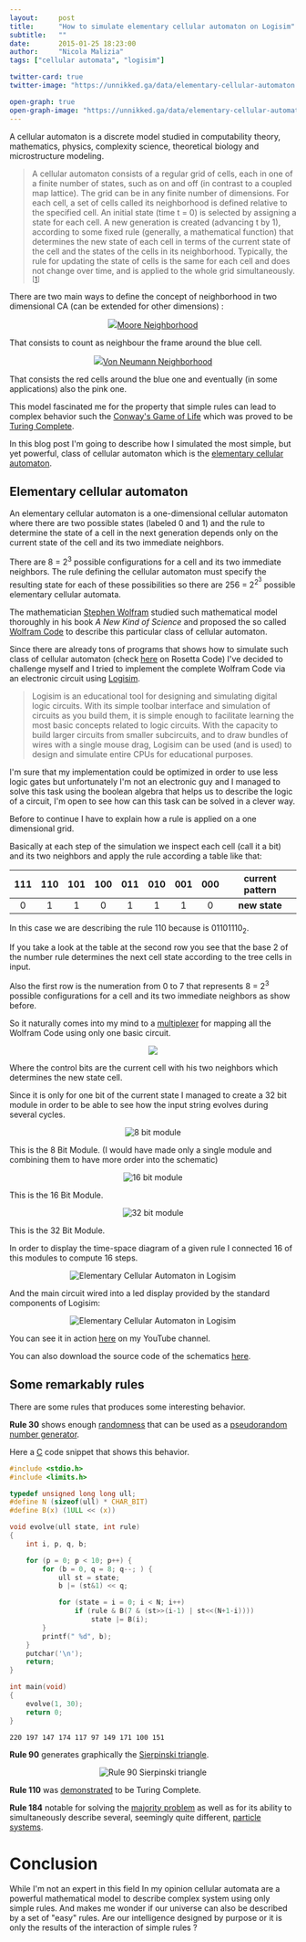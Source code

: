 ```yaml
---
layout:     post
title:      "How to simulate elementary cellular automaton on Logisim"
subtitle:   ""
date:       2015-01-25 18:23:00
author:     "Nicola Malizia"
tags: ["cellular automata", "logisim"]

twitter-card: true
twitter-image: "https://unnikked.ga/data/elementary-cellular-automaton.png"

open-graph: true
open-graph-image: "https://unnikked.ga/data/elementary-cellular-automaton.png"
---
```


A cellular automaton is a discrete model studied in computability theory, mathematics, physics, complexity science, theoretical biology and microstructure modeling.

> A cellular automaton consists of a regular grid of cells, each in one of a finite number of states, such as on and off (in contrast to a coupled map lattice). The grid can be in any finite number of dimensions. For each cell, a set of cells called its neighborhood is defined relative to the specified cell. An initial state (time t = 0) is selected by assigning a state for each cell. A new generation is created (advancing t by 1), according to some fixed rule (generally, a mathematical function) that determines the new state of each cell in terms of the current state of the cell and the states of the cells in its neighborhood. Typically, the rule for updating the state of cells is the same for each cell and does not change over time, and is applied to the whole grid simultaneously. <sup>[<a href="http://en.wikipedia.org/wiki/Cellular_automaton" target="_blank">1</a>]</sup>

There are two main ways to define the concept of neighborhood in two dimensional CA (can be extended for other dimensions) :

<p align="center"><img src="https://unnikked.ga/data/ca-moore.png" class="img-responsive"><a href="http://en.wikipedia.org/wiki/Moore_neighborhood">Moore Neighborhood</a></p>

That consists to count as neighbour the frame around the blue cell.

<p align="center"><img src="https://unnikked.ga/data/ca-von-neumann.png" class="img-responsive"><a href="http://en.wikipedia.org/wiki/Von_Neumann_neighborhood">Von Neumann Neighborhood</a></p>

That consists the red cells around the blue one and eventually (in some applications) also the pink one.

This model fascinated me for the property that simple rules can lead to complex behavior such the <a href="http://en.wikipedia.org/wiki/Conway%27s_Game_of_Life" title="Conway's Game of Life Cellular Automaton" target="_blank">Conway's Game of Life</a> which was proved to be <a href="http://en.wikipedia.org/wiki/Turing_completeness" title="Turing Completeness on Wikipedia" alt="_blank">Turing Complete</a>.

In this blog post I'm going to describe how I simulated the most simple, but yet powerful, class of cellular automaton which is the <a href="http://en.wikipedia.org/wiki/Elementary_cellular_automaton" title="Elementary Cellular Automaton" target="_blank">elementary cellular automaton</a>.

<h2>Elementary cellular automaton</h2>

An elementary cellular automaton is a one-dimensional cellular automaton where there are two possible states (labeled 0 and 1) and the rule to determine the state of a cell in the next generation depends only on the current state of the cell and its two immediate neighbors.

There are 8 = 2<sup>3</sup> possible configurations for a cell and its two immediate neighbors. The rule defining the cellular automaton must specify the resulting state for each of these possibilities so there are 256 = 2<sup>2<sup>3</sup></sup> possible elementary cellular automata.

The mathematician <a href="http://en.wikipedia.org/wiki/Stephen_Wolfram" target="_blank">Stephen Wolfram</a> studied such mathematical model thoroughly in his book <i>A New Kind of Science</i> and proposed the so called <a href="http://en.wikipedia.org/wiki/Wolfram_code" target="_blank">Wolfram Code</a> to describe this particular class of cellular automaton.

Since there are already tons of programs that shows how to simulate such class of cellular automaton (check <a href="http://rosettacode.org/wiki/Elementary_cellular_automaton" title="Elementary cellular automaton on Rosetta Code" target="_blank">here</a> on Rosetta Code) I've decided to challenge myself and I tried to implement the complete Wolfram Code via an electronic circuit using <a href="http://www.cburch.com/logisim/" title="Elementary cellular automaton in logisim" target="_blank">Logisim</a>.

<blockquote>Logisim is an educational tool for designing and simulating digital logic circuits. With its simple toolbar interface and simulation of circuits as you build them, it is simple enough to facilitate learning the most basic concepts related to logic circuits. With the capacity to build larger circuits from smaller subcircuits, and to draw bundles of wires with a single mouse drag, Logisim can be used (and is used) to design and simulate entire CPUs for educational purposes.
</blockquote>

I'm sure that my implementation could be optimized in order to use less logic gates but unfortunately I'm not an electronic guy and I managed to solve this task using the boolean algebra that helps us to describe the logic of a circuit, I'm open to see how can this task can be solved in a clever way.

Before to continue I have to explain how a rule is applied on a one dimensional grid.

Basically at each step of the simulation we inspect each cell (call it a bit) and its two neighbors and apply the rule according a table like that:

<table class="table">
<thead>
<tr>
  <th align="center">111</th>
  <th align="center">110</th>
  <th align="center">101</th>
  <th align="center">100</th>
  <th align="center">011</th>
  <th align="center">010</th>
  <th align="center">001</th>
  <th align="center">000</th>
  <th align="center"><strong>current pattern</strong></th>
</tr>
</thead>
<tbody><tr>
  <td align="center">0</td>
  <td align="center">1</td>
  <td align="center">1</td>
  <td align="center">0</td>
  <td align="center">1</td>
  <td align="center">1</td>
  <td align="center">1</td>
  <td align="center">0</td>
  <td align="center"><strong>new state</strong></td>
</tr>
</tbody></table>

In this case we are describing the rule 110 because is 01101110<sub>2</sub>.

If you take a look at the table at the second row you see that the base 2 of the number rule determines the next cell state according to the tree cells in input.

Also the first row is the numeration from 0 to 7 that represents  8 = 2<sup>3</sup> possible configurations for a cell and its two immediate neighbors as show before.

So it naturally comes into my mind to a <a href="http://en.wikipedia.org/wiki/Multiplexer" title="Multiplexer for mapping rule for elementary cellular automaton electronic circuit" target="_blank">multiplexer</a> for mapping all the Wolfram Code using only one basic circuit.

<p align="center"><img src="https://unnikked.ga/data/ca-rulemapping.png" class="img-responsive"></p>

Where the control bits are the current cell with his two neighbors which determines the new state cell.

Since it is only for one bit of the current state I managed to create a 32 bit module in order to be able to see how the input string evolves during several cycles.

<p align="center"><img src="https://unnikked.ga/data/rule-mapping.png" alt="8 bit module" class="img-responsive"></p>

This is the 8 Bit Module. (I would have made only a single module and combining them to have more order into the schematic)

<p align="center"><img src="https://unnikked.ga/data/rule-mapping-16-bit.png" alt="16 bit module" class="img-responsive"></p>

This is the 16 Bit Module.

<p align="center"><img src="https://unnikked.ga/data/rule-mapping-32-bit.png" alt="32 bit module" class="img-responsive"></p>

This is the 32 Bit Module.

In order to display the time-space diagram of a given rule I connected 16 of this modules to compute 16 steps.

<p align="center"><img src="https://unnikked.ga/data/16-step-32-bit.png" alt="Elementary Cellular Automaton in Logisim" class="img-responsive"></p>

And the main circuit wired into a led display provided by the standard components of Logisim:

<p align="center"><img src="https://unnikked.ga/data/elementary-cellular-automaton-logisim.png" alt="Elementary Cellular Automaton in Logisim" class="img-responsive"></p>

You can see it in action <a href="https://www.youtube.com/watch?v=3cRRnjiVbIQ" title="Elementary Cellular Automaton in Logisim" target="_blank">here</a> on my YouTube channel.

You can also download the source code of the schematics <a href="https://github.com/unnikked/LogisimWorkspace/blob/master/cellular%20automata/elementary%20cellular%20automata.circ" target="_blank">here</a>.

## Some remarkably rules
There are some rules that produces some interesting behavior.

**Rule 30** shows enough <a href="http://www.cs.indiana.edu/~dgerman/2005midwestNKSconference/dgelbm.pdf" title="Is Rule 30 Random?" target="_blank">randomness</a> that can be used as a <a href="http://en.wikipedia.org/wiki/Pseudorandom_number_generator" target="_blank">pseudorandom number generator</a>.

Here a <a href="http://rosettacode.org/wiki/Elementary_cellular_automaton/Random_Number_Generator#C" title="Rule 30 Random Number Generator" target="_blank">C</a> code snippet that shows this behavior.

```c
#include <stdio.h>
#include <limits.h>

typedef unsigned long long ull;
#define N (sizeof(ull) * CHAR_BIT)
#define B(x) (1ULL << (x))

void evolve(ull state, int rule)
{
	int i, p, q, b;

	for (p = 0; p < 10; p++) {
		for (b = 0, q = 8; q--; ) {
			ull st = state;
			b |= (st&1) << q;

			for (state = i = 0; i < N; i++)
				if (rule & B(7 & (st>>(i-1) | st<<(N+1-i))))
					state |= B(i);
		}
		printf(" %d", b);
	}
	putchar('\n');
	return;
}

int main(void)
{
	evolve(1, 30);
	return 0;
}
```

```
220 197 147 174 117 97 149 171 100 151
```

**Rule 90** generates graphically the <a href="http://en.wikipedia.org/wiki/Sierpinski_triangle" title="Sierpinski triangle" target="_blank">Sierpinski triangle</a>.

<p align="center"><img src="https://unnikked.ga/data/r090-pulse-wide.png" alt="Rule 90 Sierpinski triangle" class="img-responsive"></p>

**Rule 110** was <a href="http://www.complex-systems.com/pdf/15-1-1.pdf" title="Turing Completeness of Rule 110" target="_blank">demonstrated</a> to be Turing Complete.

**Rule 184** notable for solving the <a href="http://en.wikipedia.org/wiki/Majority_problem_(cellular_automaton)" target="_blank">majority problem</a> as well as for its ability to simultaneously describe several, seemingly quite different, <a href="http://en.wikipedia.org/wiki/Particle_system" target="_blank">particle systems</a>.

# Conclusion
While I'm not an expert in this field In my opinion cellular automata are a powerful mathematical model to describe complex system using only simple rules. And makes me wonder if our universe can also be described by a set of "easy" rules. Are our intelligence designed by purpose or it is only the results of the interaction of simple rules ?
